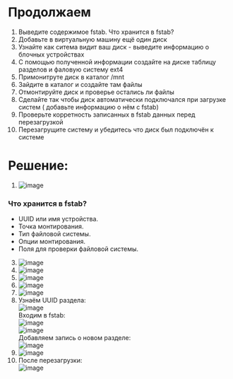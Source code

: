 # Продолжаем

1. Выведите содержимое fstab. Что хранится в fstab?
2. Добавьте в виртуальную машину ещё один диск
3. Узнайте как ситема видит ваш диск - выведите информацию о блочных устройствах
4. С помощью полученной информации создайте на диске таблицу разделов и фаловую систему ext4
5. Примонитруте диск в каталог /mnt
6. Зайдите в каталог и создайте там файлы
7. Отмонтируйте диск и проверье остались ли файлы
8. Сделайте так чтобы диск автоматически подключался при загрузке систем ( добавьте информацию о нём с fstab)
9. Проверьте корретность записанных в fstab данных перед перезагрузкой
10. Перезагрущите систему и убедитесь что диск был подключён к системе

# Решение:
1. ![image](https://github.com/user-attachments/assets/c4fd7695-d46a-41b1-81f3-9011b4065bd1)  
### Что хранится в fstab?  
- UUID или имя устройства.  
- Точка монтирования.  
- Тип файловой системы.  
- Опции монтирования.  
- Поля для проверки файловой системы.  
3. ![image](https://github.com/user-attachments/assets/c7177b7d-95b0-4815-9fe5-4aba0ffff6ae)  
4. ![image](https://github.com/user-attachments/assets/6e4fdf0f-2814-4f64-93fd-bcb401903045)    
5. ![image](https://github.com/user-attachments/assets/33a8426f-20e9-4249-8c9d-ab152d8edd93)  
6. ![image](https://github.com/user-attachments/assets/93095086-a9d0-4969-b591-071d52e42239)  
7. ![image](https://github.com/user-attachments/assets/887632bb-bd55-488e-8dbd-5c118d58ce51)  
8. Узнаём UUID раздела:  
  ![image](https://github.com/user-attachments/assets/874e85a2-3f77-451d-8a52-36ff21df82e8)  
  Входим в fstab:  
  ![image](https://github.com/user-attachments/assets/60790468-7798-4202-a045-a1430f6a9dbf)  
  ![image](https://github.com/user-attachments/assets/b66a362e-3041-49f6-8f31-9e7eccd0701c)  
  Добавляем запись о новом разделе:  
  ![image](https://github.com/user-attachments/assets/3360f5b8-2214-4d1d-bfbe-9ffd1715a19a)
9. ![image](https://github.com/user-attachments/assets/41f1aec5-79b1-4621-a0af-4d651146ae66)
10. После перезагрузки:  
  ![image](https://github.com/user-attachments/assets/9c440361-2a34-4cf4-bcc0-554e1104304d)


